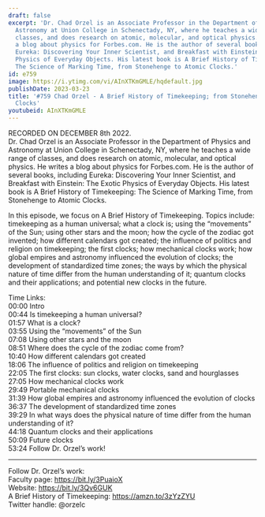 ```yaml
---
draft: false
excerpt: 'Dr. Chad Orzel is an Associate Professor in the Department of Physics and
  Astronomy at Union College in Schenectady, NY, where he teaches a wide range of
  classes, and does research on atomic, molecular, and optical physics. He writes
  a blog about physics for Forbes.com. He is the author of several books, including
  Eureka: Discovering Your Inner Scientist, and Breakfast with Einstein: The Exotic
  Physics of Everyday Objects. His latest book is A Brief History of Timekeeping:
  The Science of Marking Time, from Stonehenge to Atomic Clocks.'
id: e759
image: https://i.ytimg.com/vi/AInXTKmGMLE/hqdefault.jpg
publishDate: 2023-03-23
title: '#759 Chad Orzel - A Brief History of Timekeeping; from Stonehenge to Atomic
  Clocks'
youtubeid: AInXTKmGMLE
---
```

RECORDED ON DECEMBER 8th 2022.  
Dr. Chad Orzel is an Associate Professor in the Department of Physics and Astronomy at Union College in Schenectady, NY, where he teaches a wide range of classes, and does research on atomic, molecular, and optical physics. He writes a blog about physics for Forbes.com. He is the author of several books, including Eureka: Discovering Your Inner Scientist, and Breakfast with Einstein: The Exotic Physics of Everyday Objects. His latest book is A Brief History of Timekeeping: The Science of Marking Time, from Stonehenge to Atomic Clocks.

In this episode, we focus on A Brief History of Timekeeping. Topics include: timekeeping as a human universal; what a clock is; using the “movements” of the Sun; using other stars and the moon; how the cycle of the zodiac got invented; how different calendars got created; the influence of politics and religion on timekeeping; the first clocks; how mechanical clocks work; how global empires and astronomy influenced the evolution of clocks; the development of standardized time zones; the ways by which the physical nature of time differ from the human understanding of it; quantum clocks and their applications; and potential new clocks in the future.

Time Links:  
00:00 Intro  
00:44  Is timekeeping a human universal?  
01:57  What is a clock?  
03:55  Using the “movements” of the Sun  
07:08  Using other stars and the moon  
08:51  Where does the cycle of the zodiac come from?  
10:40  How different calendars got created  
18:06  The influence of politics and religion on timekeeping  
22:05  The first clocks: sun clocks, water clocks, sand and hourglasses  
27:05  How mechanical clocks work  
29:49  Portable mechanical clocks  
31:39  How global empires and astronomy influenced the evolution of clocks  
36:37  The development of standardized time zones  
39:29  In what ways does the physical nature of time differ from the human understanding of it?  
44:18  Quantum clocks and their applications  
50:09  Future clocks  
53:24  Follow Dr. Orzel’s work!

---

Follow Dr. Orzel’s work:  
Faculty page: https://bit.ly/3PuaioX  
Website: https://bit.ly/3Qv6GUK  
A Brief History of Timekeeping: https://amzn.to/3zYzZYU  
Twitter handle: @orzelc
